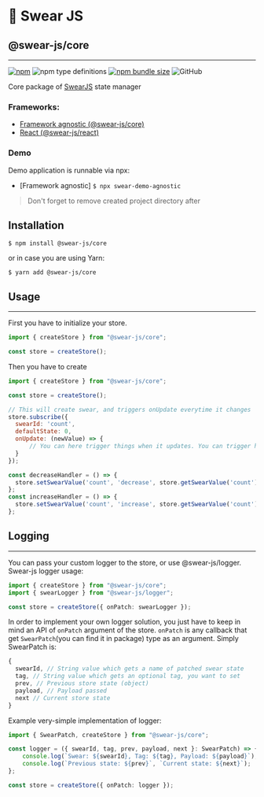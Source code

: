 # 🍭 Swear JS
## @swear-js/core
___
[![npm](https://img.shields.io/npm/v/@swear-js/core?style=flat-square)](https://www.npmjs.com/package/@swear-js/core)
![npm type definitions](https://img.shields.io/npm/types/@swear-js/core?style=flat-square)
[![npm bundle size](https://img.shields.io/bundlephobia/minzip/@swear-js/core?style=flat-square)](https://bundlephobia.com/result?p=@swear-js/core)
![GitHub](https://img.shields.io/github/license/soundsnick/swear-js?style=flat-square)

Core package of [SwearJS](https://github.com/soundsnick/swear-js) state manager


### Frameworks:
- [Framework agnostic (@swear-js/core)](https://npmjs.org/@swear-js/core)
- [React (@swear-js/react)](https://npmjs.org/@swear-js/react)

### Demo
Demo application is runnable via npx:
- [Framework agnostic] `$ npx swear-demo-agnostic`
> Don't forget to remove created project directory after


## Installation
```
$ npm install @swear-js/core
```

or in case you are using Yarn:
```
$ yarn add @swear-js/core
```

## Usage
___
First you have to initialize your store.

```typescript
import { createStore } from "@swear-js/core";

const store = createStore();
```

Then you have to create
```javascript
import { createStore } from "@swear-js/core";

const store = createStore();

// This will create swear, and triggers onUpdate everytime it changes
store.subscribe({
  swearId: 'count',
  defaultState: 0,
  onUpdate: (newValue) => {
      // You can here trigger things when it updates. You can trigger here your render function, or something
  }
});

const decreaseHandler = () => {
  store.setSwearValue('count', 'decrease', store.getSwearValue('count') - 1);
};
const increaseHandler = () => {
  store.setSwearValue('count', 'increase', store.getSwearValue('count') + 1);
};
```

## Logging
___
You can pass your custom logger to the store, or use @swear-js/logger.
Swear-js logger usage:

```typescript
import { createStore } from "@swear-js/core";
import { swearLogger } from "@swear-js/logger";

const store = createStore({ onPatch: swearLogger });
```

In order to implement your own logger solution, you just have to keep in mind an API of `onPatch` argument of the store.
`onPatch` is any callback that get `SwearPatch`(you can find it in package) type as an argument.
Simply SwearPatch is:
```typescript
{
  swearId, // String value which gets a name of patched swear state
  tag, // String value which gets an optional tag, you want to set
  prev, // Previous store state (object)
  payload, // Payload passed
  next // Current store state
}
```
Example very-simple implementation of logger:

```typescript
import { SwearPatch, createStore } from "@swear-js/core";

const logger = ({ swearId, tag, prev, payload, next }: SwearPatch) => {
    console.log(`Swear: ${swearId}, Tag: ${tag}, Payload: ${payload}`);
    console.log(`Previous state: ${prev}`, `Current state: ${next}`);
};

const store = createStore({ onPatch: logger });
```
